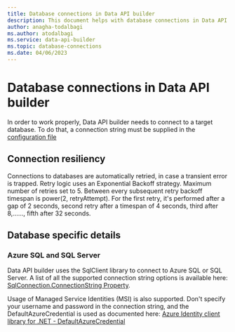 ```yaml
---
title: Database connections in Data API builder
description: This document helps with database connections in Data API builder.
author: anagha-todalbagi
ms.author: atodalbagi
ms.service: data-api-builder
ms.topic: database-connections
ms.date: 04/06/2023
---
```


# Database connections in Data API builder

In order to work properly, Data API builder needs to connect to a target database. To do that, a connection string must be supplied in the [configuration file](./configuration-file.md)

## Connection resiliency

Connections to databases are automatically retried, in case a transient error is trapped. Retry logic uses an Exponential Backoff strategy. Maximum number of retries set to 5. Between every subsequent retry backoff timespan is power(2, retryAttempt). For the first retry, it's performed after a gap of 2 seconds, second retry after a timespan of 4 seconds, third after 8,......, fifth after 32 seconds.

## Database specific details

### Azure SQL and SQL Server

Data API builder uses the SqlClient library to connect to Azure SQL or SQL Server. A list of all the supported connection string options is available here: [SqlConnection.ConnectionString Property](/dotnet/api/system.data.sqlclient.sqlconnection.connectionstring).

Usage of Managed Service Identities (MSI) is also supported. Don't specify your username and password in the connection string, and the DefaultAzureCredential is used as documented here: [Azure Identity client library for .NET - DefaultAzureCredential](/dotnet/api/overview/azure/Identity-readme#defaultazurecredential)
